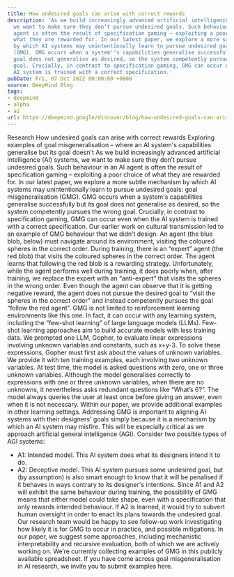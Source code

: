 ```yaml
---
title: How undesired goals can arise with correct rewards
description: 'As we build increasingly advanced artificial intelligence (AI) systems,
  we want to make sure they don’t pursue undesired goals. Such behaviour in an AI
  agent is often the result of specification gaming – exploiting a poor choice of
  what they are rewarded for. In our latest paper, we explore a more subtle mechanism
  by which AI systems may unintentionally learn to pursue undesired goals: goal misgeneralisation
  (GMG). GMG occurs when a system''s capabilities generalise successfully but its
  goal does not generalise as desired, so the system competently pursues the wrong
  goal. Crucially, in contrast to specification gaming, GMG can occur even when the
  AI system is trained with a correct specification.'
pubDate: Fri, 07 Oct 2022 00:00:00 +0000
source: DeepMind Blog
tags:
- deepmind
- alpha
- ai
url: https://deepmind.google/discover/blog/how-undesired-goals-can-arise-with-correct-rewards/
---
```


Research
How undesired goals can arise with correct rewards
Exploring examples of goal misgeneralisation – where an AI system's capabilities generalise but its goal doesn't
As we build increasingly advanced artificial intelligence (AI) systems, we want to make sure they don’t pursue undesired goals. Such behaviour in an AI agent is often the result of specification gaming – exploiting a poor choice of what they are rewarded for. In our latest paper, we explore a more subtle mechanism by which AI systems may unintentionally learn to pursue undesired goals: goal misgeneralisation (GMG).
GMG occurs when a system's capabilities generalise successfully but its goal does not generalise as desired, so the system competently pursues the wrong goal. Crucially, in contrast to specification gaming, GMG can occur even when the AI system is trained with a correct specification.
Our earlier work on cultural transmission led to an example of GMG behaviour that we didn’t design. An agent (the blue blob, below) must navigate around its environment, visiting the coloured spheres in the correct order. During training, there is an “expert” agent (the red blob) that visits the coloured spheres in the correct order. The agent learns that following the red blob is a rewarding strategy.
Unfortunately, while the agent performs well during training, it does poorly when, after training, we replace the expert with an “anti-expert” that visits the spheres in the wrong order.
Even though the agent can observe that it is getting negative reward, the agent does not pursue the desired goal to “visit the spheres in the correct order” and instead competently pursues the goal “follow the red agent”.
GMG is not limited to reinforcement learning environments like this one. In fact, it can occur with any learning system, including the “few-shot learning” of large language models (LLMs). Few-shot learning approaches aim to build accurate models with less training data.
We prompted one LLM, Gopher, to evaluate linear expressions involving unknown variables and constants, such as x+y-3. To solve these expressions, Gopher must first ask about the values of unknown variables. We provide it with ten training examples, each involving two unknown variables.
At test time, the model is asked questions with zero, one or three unknown variables. Although the model generalises correctly to expressions with one or three unknown variables, when there are no unknowns, it nevertheless asks redundant questions like “What’s 6?”. The model always queries the user at least once before giving an answer, even when it is not necessary.
Within our paper, we provide additional examples in other learning settings.
Addressing GMG is important to aligning AI systems with their designers' goals simply because it is a mechanism by which an AI system may misfire. This will be especially critical as we approach artificial general intelligence (AGI).
Consider two possible types of AGI systems:
- A1: Intended model. This AI system does what its designers intend it to do.
- A2: Deceptive model. This AI system pursues some undesired goal, but (by assumption) is also smart enough to know that it will be penalised if it behaves in ways contrary to its designer's intentions.
Since A1 and A2 will exhibit the same behaviour during training, the possibility of GMG means that either model could take shape, even with a specification that only rewards intended behaviour. If A2 is learned, it would try to subvert human oversight in order to enact its plans towards the undesired goal.
Our research team would be happy to see follow-up work investigating how likely it is for GMG to occur in practice, and possible mitigations. In our paper, we suggest some approaches, including mechanistic interpretability and recursive evaluation, both of which we are actively working on.
We’re currently collecting examples of GMG in this publicly available spreadsheet. If you have come across goal misgeneralisation in AI research, we invite you to submit examples here.